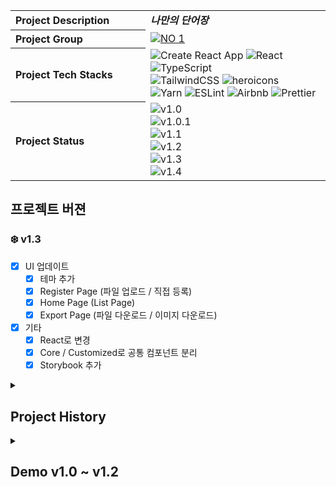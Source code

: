 <img src="https://capsule-render.vercel.app/api?section=header&type=waving&height=300&text=My%20Voca&color=gradient&fontSize=90&customColorList=0,2,2,5,30" alt="" />
<table>
  <tbody>
    <tr>
      <th align="left" width="200">Project Description</th>
      <td><strong><i>나만의 단어장</i></strong></td>
    </tr>
    <tr>
      <th align="left" width="200">Project Group</th>
      <td>
        <a href="https://github.com/akffkdahffkdgo77/my-toy-projects">
          <img src="https://img.shields.io/badge/NO%201-My%20Toy%20Projects-blue?style=flat" alt="NO 1" />
        </a>
      </td>
    </tr>
    <tr>
      <th align="left" width="200">Project Tech Stacks</th>
      <td>
        <div>
          <img src="https://img.shields.io/badge/create_react_app-303846?style=flat&logo=createreactapp&logoColor=09D3AC" alt="Create React App" />
          <img src="https://img.shields.io/badge/react-%2320232a.svg?style=flat&logo=react&logoColor=%2361DAFB" alt="React" />
          <img src="https://img.shields.io/badge/typescript-%23007ACC.svg?style=flat&logo=typescript&logoColor=white" alt="TypeScript" />
          <br/>
          <img src="https://img.shields.io/badge/tailwindcss-%2338B2AC.svg?style=flat&logo=tailwind-css&logoColor=white" alt="TailwindCSS" />
          <img src="https://img.shields.io/badge/-heroicons-8B5CF6?style=flat" alt="heroicons" />
          <br/>
          <img src="https://img.shields.io/badge/yarn-%232C8EBB.svg?style=flat&logo=yarn&logoColor=white" alt="Yarn" />
          <img src="https://img.shields.io/badge/ESLint-4B3263?style=flat&logo=eslint&logoColor=white" alt="ESLint" />
          <img src="https://img.shields.io/badge/Airbnb-%23ff5a5f.svg?style=flat&logo=Airbnb&logoColor=white" alt="Airbnb" />
          <img src="https://img.shields.io/badge/prettier-1A2C34?style=flat&logo=prettier&logoColor=F7BA3E" alt="Prettier" />
        </div>
      </td>
    </tr>
    <tr>
      <th align="left" width="200">Project Status</th>
      <td>
        <img src="https://img.shields.io/badge/v1.0-2022--09--22%20~%202022--10--02-ffe5ec?style=flat" alt="v1.0" />
        <br/>
        <img src="https://img.shields.io/badge/v1.0.1-2023--03-ffc2d1?style=flat" alt="v1.0.1" />
        <br/>
        <img src="https://img.shields.io/badge/v1.1-2023--07-ffa0b7?style=flat" alt="v1.1" />
        <br/>
        <img src="https://img.shields.io/badge/v1.2-2023--09-ff8da9?style=flat" alt="v1.2" />
        <br/>
        <img src="https://img.shields.io/badge/v1.3-2023--12-ff7194?style=flat" alt="v1.3" />
        <br/>
        <img src="https://img.shields.io/badge/Coming Soon v1.4-2024-ff3668?style=flat" alt="v1.4" />
      </td>
    </tr>
  </tbody>
</table>

## 프로젝트 버젼
### ❄️ v1.3

-   [x] UI 업데이트
    -   [x] 테마 추가
    -   [x] Register Page (파일 업로드 / 직접 등록)
    -   [x] Home Page (List Page)
    -   [x] Export Page (파일 다운로드 / 이미지 다운로드)
-   [x] 기타
    -   [x] React로 변경
    -   [x] Core / Customized로 공통 컴포넌트 분리
    -   [x] Storybook 추가

<details>
  <summary>
    <h2>Project History</h2>
  </summary>

### 😎 v1.0
   
-   [x] [단어 입력 폼](https://github.com/akffkdahffkdgo77/weekly-clone-coding/blob/main/my-voca/1.md)
    -   [x] 이전 데이터 불러오기
    -   [x] 이전 데이터 삭제하기
-   [x] [단어 카드](https://github.com/akffkdahffkdgo77/weekly-clone-coding/blob/main/my-voca/2.md)
    -   [x] 카드 형식으로 단어 외우기
-   [x] [단어 테스트](https://github.com/akffkdahffkdgo77/weekly-clone-coding/blob/main/my-voca/3.md)
    -   [x] 단어의 뜻을 입력하며 맞추기

### 🚀 v1.0.1

-   [x] 폴더 구조 변경
    -   [x] ~~Feature-based Folders~~
-   [x] Dark Mode
-   [x] Layout 작업
-   [x] 1차 코드 리팩토링

### 🚀 v1.1

-   [x] NextJS Migration

### 🔮 v1.2

-   [x] UI 개선
    -   [x] 반응형 UI (PC & MWEB)
    -   [x] 홈 화면 개선
    -   [x] 등록 UI 개선
-   [x] 새로운 페이지
    -   [x] 단어장 리스트 
    -   [x] 단어장 상세 
-   [x] 기능 업데이트
    -   [x] 최대 10개까지 수동 입력 가능하도록
    -   [x] 단어장 export / import 기능
       
### ❄️ v1.3

-   [x] UI 업데이트
    -   [x] 테마 추가
    -   [x] Register Page
    -   [x] Home Page (List Page)
    -   [x] Export Page
-   [x] 기타
    -   [x] 리액트로 변경
    -   [x] Core / Customized로 공통 컴포넌트 분리
    -   [x] Storybook 추가

</details>

<details>
  <summary><h2>Demo v1.0 ~ v1.2</h2></summary>
    
  <h2>Demo (v1.0 기준)</h2>
  <details>
    <summary><h3>홈 화면</h3></summary>
    <img width="700" src="https://github.com/akffkdahffkdgo77/weekly-clone-coding/assets/52883505/fb51a3d0-5544-4275-9923-f4451d1d7111" alt="my voca home demo" />
  </details>
  
  <details>
    <summary><h3>단어 추가하기</h3></summary>
    <img width="700" src="https://github.com/akffkdahffkdgo77/weekly-clone-coding/assets/52883505/2c9e61b8-4729-47d8-abe4-178ebe6ffe9f" alt="my voca add demo" />
  </details>
  
  <details>
    <summary><h3>단어 외우기</h3></summary>
    <img width="700" src="https://github.com/akffkdahffkdgo77/weekly-clone-coding/assets/52883505/f1dbbc49-9964-4a1d-9d28-a378cc957366" alt="my voca flip demo" />
    <br/>
    <img width="700" src="https://github.com/akffkdahffkdgo77/weekly-clone-coding/assets/52883505/b9f65da7-0be4-4fa5-9026-7bc03699494c" alt="my voca change word demo" />
    <br/>
    <img width="700" src="https://github.com/akffkdahffkdgo77/weekly-clone-coding/assets/52883505/1667ec2e-ba00-4a23-a1ce-87465b3bb3a7" alt="my voca page move demo" />
  </details>
  
  <details>
    <summary><h3>시험보기</h3></summary>
    <img width="700" src="https://github.com/akffkdahffkdgo77/weekly-clone-coding/assets/52883505/14213350-ac65-425a-93ce-a5eeb23139a5" alt="my voca test demo" />
  </details>
  
  <h2>Demo (v1.2 기준)</h2>
  <details>
    <summary><h3>홈 화면 (MWEB & PC)</h3></summary>
    <h4>MWEB</h4>
    <img width="360" alt="MWEB Home" src="https://github.com/akffkdahffkdgo77/my-voca/assets/52883505/2c36d331-da11-4ec6-95f4-a8dafca504d0" />
    <h4>PC</h4>
    <img width="768" alt="PC Home" src="https://github.com/akffkdahffkdgo77/my-voca/assets/52883505/ee7bb80f-dda6-44e5-a114-0ee2455a7fa8">
  </details>
  
  <details>
    <summary><h3>리스트 & 상세 화면 (MWEB & PC)</h3></summary>
    <h4>MWEB</h4>
    <img width="360" src="https://github.com/akffkdahffkdgo77/my-voca/assets/52883505/a4341254-ef70-4930-be98-1ce77d7a5cc5" alt="MWEB List" />
    <h4>PC</h4>
    <img width="768" src="https://github.com/akffkdahffkdgo77/my-voca/assets/52883505/e5d5e9ef-8167-4df9-8cc2-ec61e5978d4d" alt="PC List" />
  </details>
  
  <details>
    <summary><h3>단어장 삭제</h3></summary>
    <img width="360" src="https://github.com/akffkdahffkdgo77/my-voca/assets/52883505/fe0f0e88-2a89-44a8-8bc7-24edc7def355" alt="Delete" />
  </details>
  
  <details>
    <summary><h3>기타</h3></summary>
    <h4>다중 업로드 안내</h4>
    <img width="360" src="https://github.com/akffkdahffkdgo77/my-voca/assets/52883505/f8702cc6-83ef-47fc-8e8c-670dc9a50c86" alt="notice" />
    <h4>다크모드/라이트모드</h4>
    <img width="360" src="https://github.com/akffkdahffkdgo77/my-voca/assets/52883505/890b8fce-9382-4690-8641-19da256a86ee" alt="mode change" />
  </details>
</details>

